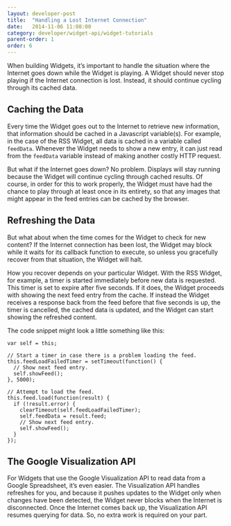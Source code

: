 ```yaml
---
layout: developer-post
title:  "Handling a Lost Internet Connection"
date:   2014-11-06 11:08:00
category: developer/widget-api/widget-tutorials
parent-order: 1
order: 6
---
```


When building Widgets, it’s important to handle the situation where the Internet goes down while the Widget is playing. A Widget should never stop playing if the Internet connection is lost. Instead, it should continue cycling through its cached data.

## Caching the Data
Every time the Widget goes out to the Internet to retrieve new information, that information should be cached in a Javascript variable(s). For example, in the case of the RSS Widget, all data is cached in a variable called `feedData`. Whenever the Widget needs to show a new entry, it can just read from the `feedData` variable instead of making another costly HTTP request.

But what if the Internet goes down? No problem. Displays will stay running because the Widget will continue cycling through cached results. Of course, in order for this to work properly, the Widget must have had the chance to play through at least once in its entirety, so that any images that might appear in the feed entries can be cached by the browser.

## Refreshing the Data
But what about when the time comes for the Widget to check for new content? If the Internet connection has been lost, the Widget may block while it waits for its callback function to execute, so unless you gracefully recover from that situation, the Widget will halt.

How you recover depends on your particular Widget. With the RSS Widget, for example, a timer is started immediately before new data is requested. This timer is set to expire after five seconds. If it does, the Widget proceeds with showing the next feed entry from the cache. If instead the Widget receives a response back from the feed before that five seconds is up, the timer is cancelled, the cached data is updated, and the Widget can start showing the refreshed content.

The code snippet might look a little something like this:

```
var self = this;

// Start a timer in case there is a problem loading the feed.
this.feedLoadFailedTimer = setTimeout(function() {
  // Show next feed entry.
  self.showFeed();
}, 5000);

// Attempt to load the feed.
this.feed.load(function(result) {
  if (!result.error) {
    clearTimeout(self.feedLoadFailedTimer);
    self.feedData = result.feed;
    // Show next feed entry.
    self.showFeed();
  }
});
```
## The Google Visualization API
For Widgets that use the Google Visualization API to read data from a Google Spreadsheet, it’s even easier. The Visualization API handles refreshes for you, and because it pushes updates to the Widget only when changes have been detected, the Widget never blocks when the Internet is disconnected. Once the Internet comes back up, the Visualization API resumes querying for data. So, no extra work is required on your part.
